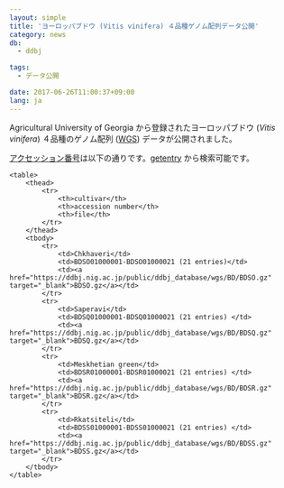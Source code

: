 ```yaml
---
layout: simple
title: 'ヨーロッパブドウ (Vitis vinifera) ４品種ゲノム配列データ公開'
category: news
db:
  - ddbj

tags:
  - データ公開

date: 2017-06-26T11:00:37+09:00
lang: ja
---
```


<p>Agricultural University of Georgia から登録されたヨーロッパブドウ (<em>Vitis vinifera</em>) ４品種のゲノム配列 (<a href="/ddbj/wgs.html">WGS</a>) データが公開されました。</p>

<p><a href="/documents/accessions.html">アクセッション番号</a>は以下の通りです。<a href="http://getentry.ddbj.nig.ac.jp/top-j.html">getentry</a> から検索可能です。</p>
<div class="main_table format">

    <table>
        <thead>
            <tr>
                <th>cultivar</th>
                <th>accession number</th>
                <th>file</th>
            </tr>
        </thead>
        <tbody>
            <tr>
                <td>Chkhaveri</td>
                <td>BDSO01000001-BDSO01000021 (21 entries)</td>
                <td><a href="https://ddbj.nig.ac.jp/public/ddbj_database/wgs/BD/BDSO.gz" target="_blank">BDSO.gz</a></td>
            </tr>
            <tr>
                <td>Saperavi</td>
                <td>BDSQ01000001-BDSQ01000021 (21 entries) </td>
                <td><a href="https://ddbj.nig.ac.jp/public/ddbj_database/wgs/BD/BDSQ.gz" target="_blank">BDSQ.gz</a></td>
            </tr>
            <tr>
                <td>Meskhetian green</td>
                <td>BDSR01000001-BDSR01000021 (21 entries) </td>
                <td><a href="https://ddbj.nig.ac.jp/public/ddbj_database/wgs/BD/BDSR.gz" target="_blank">BDSR.gz</a></td>
            </tr>
            <tr>
                <td>Rkatsiteli</td>
                <td>BDSS01000001-BDSS01000021 (21 entries) </td>
                <td><a href="https://ddbj.nig.ac.jp/public/ddbj_database/wgs/BD/BDSS.gz" target="_blank">BDSS.gz</a></td>
            </tr>
        </tbody>
    </table>
</div>
